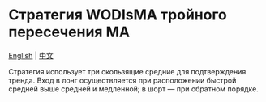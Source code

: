# Стратегия WODIsMA тройного пересечения МА
[English](README.md) | [中文](README_cn.md)

Стратегия использует три скользящие средние для подтверждения тренда. Вход в лонг осуществляется при расположении быстрой средней выше средней и медленной; в шорт — при обратном порядке.
